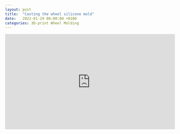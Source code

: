 ```yaml
---
layout: post
title:  "Casting the wheel silicone mold"
date:   2022-01-29 00:00:00 +0100
categories: 3D-print Wheel Molding
---
```


<iframe width="560" height="315" src="https://www.youtube.com/embed/nQBWKNykcYI" title="YouTube video player" frameborder="0" allow="accelerometer; autoplay; clipboard-write; encrypted-media; gyroscope; picture-in-picture" allowfullscreen></iframe>